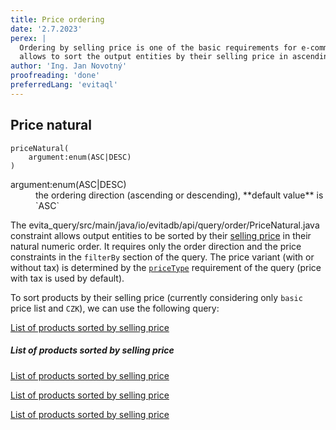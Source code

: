 ```yaml
---
title: Price ordering
date: '2.7.2023'
perex: |
  Ordering by selling price is one of the basic requirements for e-commerce applications. The price ordering constraint
  allows to sort the output entities by their selling price in ascending or descending order.
author: 'Ing. Jan Novotný'
proofreading: 'done'
preferredLang: 'evitaql'
---
```


## Price natural

```evitaql-syntax
priceNatural(
    argument:enum(ASC|DESC)
)
```

<dl>
    <dt>argument:enum(ASC|DESC)</dt>
    <dd>
        the ordering direction (ascending or descending), **default value** is `ASC`
    </dd>
</dl>

The <SourceClass>evita_query/src/main/java/io/evitadb/api/query/order/PriceNatural.java</SourceClass> constraint 
allows output entities to be sorted by their [selling price](../filtering/price.md#price-for-sale-computation-algorithm) 
in their natural numeric order. It requires only the order direction and the price constraints in the `filterBy` section
of the query. The price variant (with or without tax) is determined by the [`priceType`](../requirements/price.md#price-type) 
requirement of the query (price with tax is used by default).

To sort products by their selling price (currently considering only `basic` price list and `CZK`), we can use 
the following query:

<SourceCodeTabs requires="evita_functional_tests/src/test/resources/META-INF/documentation/evitaql-init.java" langSpecificTabOnly>

[List of products sorted by selling price](/documentation/user/en/query/ordering/examples/price/price-natural.evitaql)
</SourceCodeTabs>

<Note type="info">

<NoteTitle toggles="true">

##### List of products sorted by selling price
</NoteTitle>

<LanguageSpecific to="evitaql,java,csharp">

<MDInclude>[List of products sorted by selling price](/documentation/user/en/query/ordering/examples/price/price-natural.evitaql.md)</MDInclude>

</LanguageSpecific>

<LanguageSpecific to="graphql">

<MDInclude>[List of products sorted by selling price](/documentation/user/en/query/ordering/examples/price/price-natural.graphql.json.md)</MDInclude>

</LanguageSpecific>

<LanguageSpecific to="rest">

<MDInclude>[List of products sorted by selling price](/documentation/user/en/query/ordering/examples/price/price-natural.rest.json.md)</MDInclude>

</LanguageSpecific>

</Note>